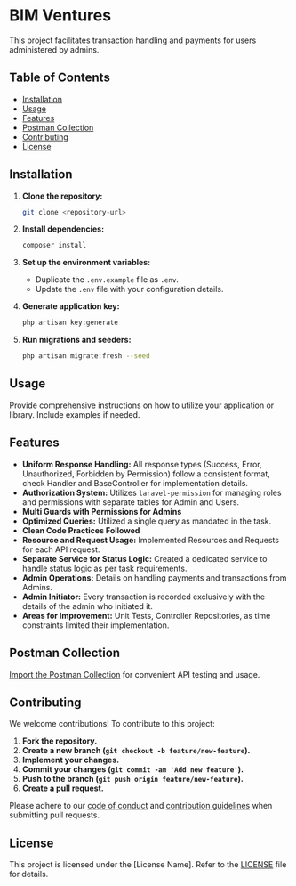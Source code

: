 # BIM Ventures

This project facilitates transaction handling and payments for users administered by admins.

## Table of Contents

- [Installation](#installation)
- [Usage](#usage)
- [Features](#features)
- [Postman Collection](#postman-collection)
- [Contributing](#contributing)
- [License](#license)

## Installation

1. **Clone the repository:**

    ```bash
    git clone <repository-url>
    ```

2. **Install dependencies:**

    ```bash
    composer install
    ```

3. **Set up the environment variables:**

    - Duplicate the `.env.example` file as `.env`.
    - Update the `.env` file with your configuration details.

4. **Generate application key:**

    ```bash
    php artisan key:generate
    ```

5. **Run migrations and seeders:**

    ```bash
    php artisan migrate:fresh --seed
    ```

## Usage

Provide comprehensive instructions on how to utilize your application or library. Include examples if needed.

## Features

- **Uniform Response Handling:** All response types (Success, Error, Unauthorized, Forbidden by Permission) follow a consistent format, check Handler and BaseController for implementation details.
- **Authorization System:** Utilizes `laravel-permission` for managing roles and permissions with separate tables for Admin and Users.
- **Multi Guards with Permissions for Admins**
- **Optimized Queries:** Utilized a single query as mandated in the task.
- **Clean Code Practices Followed**
- **Resource and Request Usage:** Implemented Resources and Requests for each API request.
- **Separate Service for Status Logic:** Created a dedicated service to handle status logic as per task requirements.
- **Admin Operations:** Details on handling payments and transactions from Admins.
- **Admin Initiator:** Every transaction is recorded exclusively with the details of the admin who initiated it.
- **Areas for Improvement:** Unit Tests, Controller Repositories, as time constraints limited their implementation.

## Postman Collection

[Import the Postman Collection](https://api.postman.com/collections/21322026-6c538bf0-869e-4c06-a362-c81de198b437?access_key=PMAT-01HFM09SWWNY0HKT8S32CGM5XK) for convenient API testing and usage.

## Contributing

We welcome contributions! To contribute to this project:

1. **Fork the repository.**
2. **Create a new branch (`git checkout -b feature/new-feature`).**
3. **Implement your changes.**
4. **Commit your changes (`git commit -am 'Add new feature'`).**
5. **Push to the branch (`git push origin feature/new-feature`).**
6. **Create a pull request.**

Please adhere to our [code of conduct](CODE_OF_CONDUCT.md) and [contribution guidelines](CONTRIBUTING.md) when submitting pull requests.

## License

This project is licensed under the [License Name]. Refer to the [LICENSE](LICENSE) file for details.
